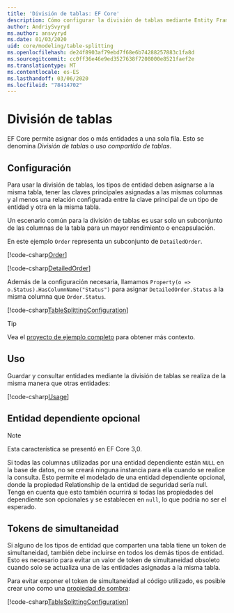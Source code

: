 ```yaml
---
title: 'División de tablas: EF Core'
description: Cómo configurar la división de tablas mediante Entity Framework Core
author: AndriySvyryd
ms.author: ansvyryd
ms.date: 01/03/2020
uid: core/modeling/table-splitting
ms.openlocfilehash: de24f8903af79ebd7f68e6b74288257883c1fa8d
ms.sourcegitcommit: cc0ff36e46e9ed3527638f7208000e8521faef2e
ms.translationtype: MT
ms.contentlocale: es-ES
ms.lasthandoff: 03/06/2020
ms.locfileid: "78414702"
---
```

# <a name="table-splitting"></a>División de tablas

EF Core permite asignar dos o más entidades a una sola fila. Esto se denomina _División de tablas_ o _uso compartido de tablas_.

## <a name="configuration"></a>Configuración

Para usar la división de tablas, los tipos de entidad deben asignarse a la misma tabla, tener las claves principales asignadas a las mismas columnas y al menos una relación configurada entre la clave principal de un tipo de entidad y otra en la misma tabla.

Un escenario común para la división de tablas es usar solo un subconjunto de las columnas de la tabla para un mayor rendimiento o encapsulación.

En este ejemplo `Order` representa un subconjunto de `DetailedOrder`.

[!code-csharp[Order](../../../samples/core/Modeling/TableSplitting/Order.cs?name=Order)]

[!code-csharp[DetailedOrder](../../../samples/core/Modeling/TableSplitting/DetailedOrder.cs?name=DetailedOrder)]

Además de la configuración necesaria, llamamos `Property(o => o.Status).HasColumnName("Status")` para asignar `DetailedOrder.Status` a la misma columna que `Order.Status`.

[!code-csharp[TableSplittingConfiguration](../../../samples/core/Modeling/TableSplitting/TableSplittingContext.cs?name=TableSplitting)]

> [!TIP]
> Vea el [proyecto de ejemplo completo](https://github.com/dotnet/EntityFramework.Docs/tree/master/samples/core/Modeling/TableSplitting) para obtener más contexto.

## <a name="usage"></a>Uso

Guardar y consultar entidades mediante la división de tablas se realiza de la misma manera que otras entidades:

[!code-csharp[Usage](../../../samples/core/Modeling/TableSplitting/Program.cs?name=Usage)]

## <a name="optional-dependent-entity"></a>Entidad dependiente opcional

> [!NOTE]
> Esta característica se presentó en EF Core 3,0.

Si todas las columnas utilizadas por una entidad dependiente están `NULL` en la base de datos, no se creará ninguna instancia para ella cuando se realice la consulta. Esto permite el modelado de una entidad dependiente opcional, donde la propiedad Relationship de la entidad de seguridad sería null. Tenga en cuenta que esto también ocurrirá si todas las propiedades del dependiente son opcionales y se establecen en `null`, lo que podría no ser el esperado.

## <a name="concurrency-tokens"></a>Tokens de simultaneidad

Si alguno de los tipos de entidad que comparten una tabla tiene un token de simultaneidad, también debe incluirse en todos los demás tipos de entidad. Esto es necesario para evitar un valor de token de simultaneidad obsoleto cuando solo se actualiza una de las entidades asignadas a la misma tabla.

Para evitar exponer el token de simultaneidad al código utilizado, es posible crear uno como una [propiedad de sombra](xref:core/modeling/shadow-properties):

[!code-csharp[TableSplittingConfiguration](../../../samples/core/Modeling/TableSplitting/TableSplittingContext.cs?name=ConcurrencyToken&highlight=2)]
